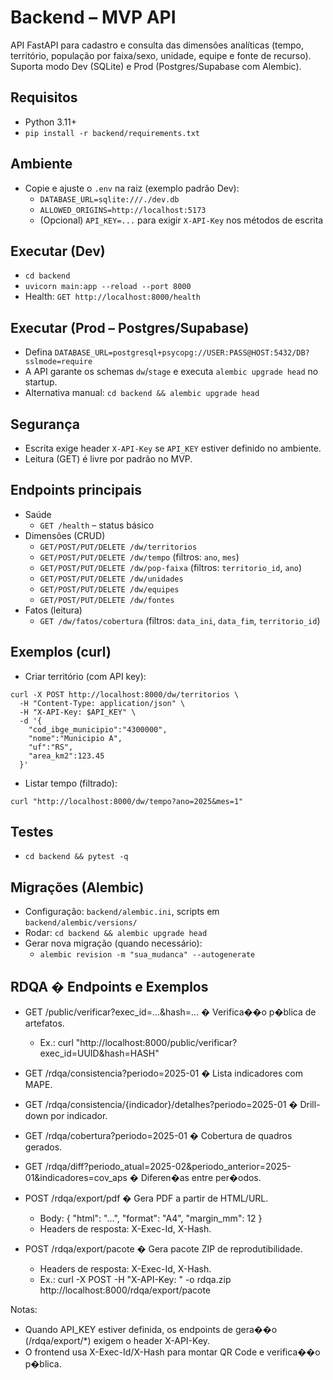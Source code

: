 # Backend – MVP API

API FastAPI para cadastro e consulta das dimensões analíticas (tempo, território, população por faixa/sexo, unidade, equipe e fonte de recurso). Suporta modo Dev (SQLite) e Prod (Postgres/Supabase com Alembic).

## Requisitos
- Python 3.11+
- `pip install -r backend/requirements.txt`

## Ambiente
- Copie e ajuste o `.env` na raiz (exemplo padrão Dev):
  - `DATABASE_URL=sqlite:///./dev.db`
  - `ALLOWED_ORIGINS=http://localhost:5173`
  - (Opcional) `API_KEY=...` para exigir `X-API-Key` nos métodos de escrita

## Executar (Dev)
- `cd backend`
- `uvicorn main:app --reload --port 8000`
- Health: `GET http://localhost:8000/health`

## Executar (Prod – Postgres/Supabase)
- Defina `DATABASE_URL=postgresql+psycopg://USER:PASS@HOST:5432/DB?sslmode=require`
- A API garante os schemas `dw`/`stage` e executa `alembic upgrade head` no startup.
- Alternativa manual: `cd backend && alembic upgrade head`

## Segurança
- Escrita exige header `X-API-Key` se `API_KEY` estiver definido no ambiente.
- Leitura (GET) é livre por padrão no MVP.

## Endpoints principais
- Saúde
  - `GET /health` – status básico
- Dimensões (CRUD)
  - `GET/POST/PUT/DELETE /dw/territorios`
  - `GET/POST/PUT/DELETE /dw/tempo` (filtros: `ano`, `mes`)
  - `GET/POST/PUT/DELETE /dw/pop-faixa` (filtros: `territorio_id`, `ano`)
  - `GET/POST/PUT/DELETE /dw/unidades`
  - `GET/POST/PUT/DELETE /dw/equipes`
  - `GET/POST/PUT/DELETE /dw/fontes`
- Fatos (leitura)
  - `GET /dw/fatos/cobertura` (filtros: `data_ini`, `data_fim`, `territorio_id`)

## Exemplos (curl)
- Criar território (com API key):
```
curl -X POST http://localhost:8000/dw/territorios \
  -H "Content-Type: application/json" \
  -H "X-API-Key: $API_KEY" \
  -d '{
    "cod_ibge_municipio":"4300000",
    "nome":"Municipio A",
    "uf":"RS",
    "area_km2":123.45
  }'
```
- Listar tempo (filtrado):
```
curl "http://localhost:8000/dw/tempo?ano=2025&mes=1"
```

## Testes
- `cd backend && pytest -q`

## Migrações (Alembic)
- Configuração: `backend/alembic.ini`, scripts em `backend/alembic/versions/`
- Rodar: `cd backend && alembic upgrade head`
- Gerar nova migração (quando necessário):
  - `alembic revision -m "sua_mudanca" --autogenerate`


## RDQA � Endpoints e Exemplos

- GET /public/verificar?exec_id=...&hash=... � Verifica��o p�blica de artefatos.
  - Ex.: curl "http://localhost:8000/public/verificar?exec_id=UUID&hash=HASH"

- GET /rdqa/consistencia?periodo=2025-01 � Lista indicadores com MAPE.
- GET /rdqa/consistencia/{indicador}/detalhes?periodo=2025-01 � Drill-down por indicador.
- GET /rdqa/cobertura?periodo=2025-01 � Cobertura de quadros gerados.
- GET /rdqa/diff?periodo_atual=2025-02&periodo_anterior=2025-01&indicadores=cov_aps � Diferen�as entre per�odos.

- POST /rdqa/export/pdf � Gera PDF a partir de HTML/URL.
  - Body: { "html": "<html>...</html>", "format": "A4", "margin_mm": 12 }
  - Headers de resposta: X-Exec-Id, X-Hash.

- POST /rdqa/export/pacote � Gera pacote ZIP de reprodutibilidade.
  - Headers de resposta: X-Exec-Id, X-Hash.
  - Ex.: curl -X POST -H "X-API-Key: " -o rdqa.zip http://localhost:8000/rdqa/export/pacote

Notas:
- Quando API_KEY estiver definida, os endpoints de gera��o (/rdqa/export/*) exigem o header X-API-Key.
- O frontend usa X-Exec-Id/X-Hash para montar QR Code e verifica��o p�blica.


